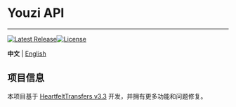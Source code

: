 # Youzi API
--------
[![Latest Release](https://img.shields.io/github/v/release/GoWelkinDev/Youzi-API)](https://github.com/GoWelkinDev/Youzi-API)[![License](https://img.shields.io/github/license/GoWelkinDev/Youzi-API.svg)](https://github.com/GoWelkinDev/Youzi-API/blob/master/LICENSE)

**中文** | [English](https://github.com/GoWelkinDev/Youzi-API/blob/master/README_EN.md)

## 项目信息
本项目基于 [HeartfeltTransfers v3.3](https://github.com/3cxc/HeartfeltTransfers) 开发，并拥有更多功能和问题修复。